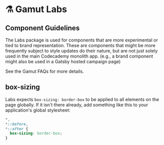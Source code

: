 # ⚗️ Gamut Labs

## Component Guidelines

The Labs package is used for components that are more experimental or tied to brand representation. These are components that might be more frequently subject to style updates do their nature, but are not just solely used in the main Codecademy monolith app. (e.g., a brand component might also be used in a Gatsby hosted campaign page)

See the Gamut FAQs for more details.

## box-sizing

Labs expects `box-sizing: border-box` to be applied to all elements on the page globally. If it isn't there already, add something like this to your application's global stylesheet:

```css
*,
*::before,
*::after {
  box-sizing: border-box;
}
```
